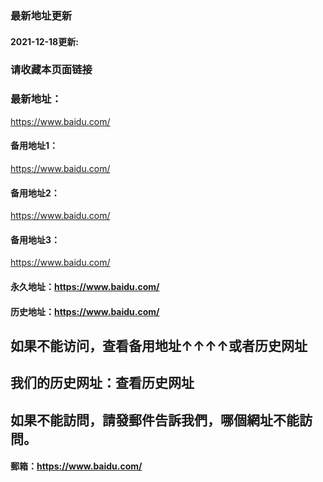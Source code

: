 ### 最新地址更新
#### 2021-12-18更新:
### 请收藏本页面链接
### 最新地址：
https://www.baidu.com/
#### 备用地址1：
https://www.baidu.com/
#### 备用地址2：
https://www.baidu.com/
#### 备用地址3：
https://www.baidu.com/
#### 永久地址：https://www.baidu.com/
#### 历史地址：https://www.baidu.com/
## 如果不能访问，查看备用地址↑↑↑↑或者历史网址
## 我们的历史网址：查看历史网址
## 如果不能訪問，請發郵件告訴我們，哪個網址不能訪問。
#### 郵箱：https://www.baidu.com/
